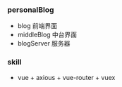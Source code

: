 ### personalBlog
+ blog 前端界面
+ middleBlog 中台界面
+ blogServer 服务器
### skill
+ vue + axious + vue-router + vuex